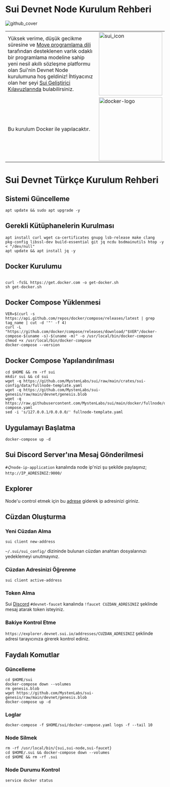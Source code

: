 # Sui Devnet Node Kurulum Rehberi
![github_cover](https://user-images.githubusercontent.com/102043225/184454358-0315e865-7066-427e-ac97-18e00dea1968.jpg)

|             |             |
| ----------- | ----------- |
| Yüksek verime, düşük gecikme süresine ve [Move programlama dili](https://github.com/MystenLabs/awesome-move) tarafından desteklenen varlık odaklı bir programlama modeline sahip yeni nesil akıllı sözleşme platformu olan Sui'nin Devnet Node kurulumuna hoş geldiniz! İhtiyacınız olan her şeyi [Sui Geliştirici Kılavuzlarında](doc/src/learn/index.md) bulabilirsiniz.      | <img src="doc/static/Sui_Icon_Brand.png" alt="sui_icon" width="200"/>      |
| Bu kurulum Docker ile yapılacaktır. | <img src="https://user-images.githubusercontent.com/102043225/184456263-90135109-4645-4305-8970-a5cd6fad53c9.png" alt="docker-logo" width="200"/>  |

# Sui Devnet Türkçe Kurulum Rehberi

## Sistemi Güncelleme
```shell
apt update && sudo apt upgrade -y
```

## Gerekli Kütüphanelerin Kurulması
```shell
apt install curl wget ca-certificates gnupg lsb-release make clang pkg-config libssl-dev build-essential git jq ncdu bsdmainutils htop -y < "/dev/null"
apt update && apt install jq -y
```

## Docker Kurulumu
```shell

curl -fsSL https://get.docker.com -o get-docker.sh 
sh get-docker.sh
```

## Docker Compose Yüklenmesi
```shell
VER=$(curl -s https://api.github.com/repos/docker/compose/releases/latest | grep tag_name | cut -d '"' -f 4)
curl -L "https://github.com/docker/compose/releases/download/"$VER"/docker-compose-$(uname -s)-$(uname -m)" -o /usr/local/bin/docker-compose
chmod +x /usr/local/bin/docker-compose
docker-compose --version
```

## Docker Compose Yapılandırılması
```shell
cd $HOME && rm -rf sui
mkdir sui && cd sui
wget -q https://github.com/MystenLabs/sui/raw/main/crates/sui-config/data/fullnode-template.yaml
wget -q https://github.com/MystenLabs/sui-genesis/raw/main/devnet/genesis.blob
wget -q https://raw.githubusercontent.com/MystenLabs/sui/main/docker/fullnode/docker-compose.yaml
sed -i 's/127.0.0.1/0.0.0.0/' fullnode-template.yaml
```

## Uygulamayı Başlatma
```shell
docker-compose up -d
```


## Sui Discord Server'ına Mesaj Gönderilmesi
`#📋node-ip-application` kanalında node ip'nizi şu şekilde paylaşınız; `http://IP_ADRESINIZ:9000/`


## Explorer 
Node'u control etmek için bu [adrese](https://node.sui.zvalid.com/) giderek ip adresinizi giriniz.

## Cüzdan Oluşturma
### Yeni Cüzdan Alma
```shell
sui client new-address
```
`~/.sui/sui_config/` dizininde bulunan cüzdan anahtarı dosyalarınızı yedeklemeyi unutmayınız.

### Cüzdan Adresinizi Öğrenme
```shell
sui client active-address
```

### Token Alma
Sui [Discord](https://discord.gg/NjErq9xdaf) `#devnet-faucet` kanalında `!faucet CUZDAN_ADRESINIZ` şeklinde mesaj atarak token isteyiniz.

### Bakiye Kontrol Etme
`https://explorer.devnet.sui.io/addresses/CUZDAN_ADRESINIZ` şeklinde adresi tarayıcınıza girerek kontrol ediniz.


## Faydalı Komutlar

### Güncelleme
```shell
cd $HOME/sui
docker-compose down --volumes
rm genesis.blob
wget https://github.com/MystenLabs/sui-genesis/raw/main/devnet/genesis.blob
docker-compose up -d
```

### Loglar
```shell
docker-compose -f $HOME/sui/docker-compose.yaml logs -f --tail 10
```

### Node Silmek
```shell
rm -rf /usr/local/bin/{sui,sui-node,sui-faucet} 
cd $HOME/.sui && docker-compose down --volumes 
cd $HOME && rm -rf .sui
```

### Node Durumu Kontrol
```shell
service docker status
```
